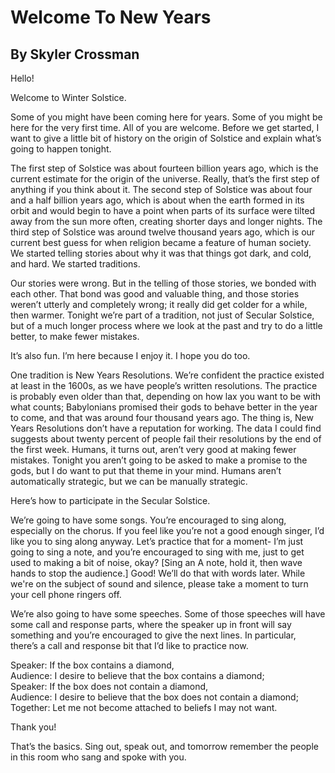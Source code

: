 # Welcome To New Years
## By Skyler Crossman

Hello!

Welcome to Winter Solstice. 

Some of you might have been coming here for years. Some of you might be here for the very first time. All of you are welcome. Before we get started, I want to give a little bit of history on the origin of Solstice and explain what’s going to happen tonight.

The first step of Solstice was about fourteen billion years ago, which is the current estimate for the origin of the universe. Really, that’s the first step of anything if you think about it. The second step of Solstice was about four and a half billion years ago, which is about when the earth formed in its orbit and would begin to have a point when parts of its surface were tilted away from the sun more often, creating shorter days and longer nights. The third step of Solstice was around twelve thousand years ago, which is our current best guess for when religion became a feature of human society. We started telling stories about why it was that things got dark, and cold, and hard. We started traditions.

Our stories were wrong. But in the telling of those stories, we bonded with each other. That bond was good and valuable thing, and those stories weren’t utterly and completely wrong; it really did get colder for a while, then warmer. Tonight we’re part of a tradition, not just of Secular Solstice, but of a much longer process where we look at the past and try to do a little better, to make fewer mistakes.

It’s also fun. I’m here because I enjoy it. I hope you do too.

One tradition is New Years Resolutions. We’re confident the practice existed at least in the 1600s, as we have people’s written resolutions. The practice is probably even older than that, depending on how lax you want to be with what counts; Babylonians promised their gods to behave better in the year to come, and that was around four thousand years ago. The thing is, New Years Resolutions don’t have a reputation for working. The data I could find suggests about twenty percent of people fail their resolutions by the end of the first week. Humans, it turns out, aren’t very good at making fewer mistakes. Tonight you aren’t going to be asked to make a promise to the gods, but I do want to put that theme in your mind. Humans aren’t automatically strategic, but we can be manually strategic. 

Here’s how to participate in the Secular Solstice.

We’re going to have some songs. You’re encouraged to sing along, especially on the chorus. If you feel like you’re not a good enough singer, I’d like you to sing along anyway. Let’s practice that for a moment- I’m just going to sing a note, and you’re encouraged to sing with me, just to get used to making a bit of noise, okay? [Sing an A note, hold it, then wave hands to stop the audience.] Good! We’ll do that with words later. While we're on the subject of sound and silence, please take a moment to turn your cell phone ringers off.

We’re also going to have some speeches. Some of those speeches will have some call and response parts, where the speaker up in front will say something and you’re encouraged to give the next lines. In particular, there’s a call and response bit that I’d like to practice now.

Speaker: If the box contains a diamond,    
Audience: I desire to believe that the box contains a diamond;    
Speaker: If the box does not contain a diamond,    
Audience: I desire to believe that the box does not contain a diamond;    
Together: Let me not become attached to beliefs I may not want.

Thank you! 

That’s the basics. Sing out, speak out, and tomorrow remember the people in this room who sang and spoke with you.
